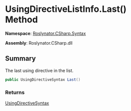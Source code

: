 # UsingDirectiveListInfo\.Last\(\) Method

**Namespace**: [Roslynator.CSharp.Syntax](../../README.md)

**Assembly**: Roslynator\.CSharp\.dll

## Summary

The last using directive in the list\.

```csharp
public UsingDirectiveSyntax Last()
```

### Returns

[UsingDirectiveSyntax](https://docs.microsoft.com/en-us/dotnet/api/microsoft.codeanalysis.csharp.syntax.usingdirectivesyntax)


